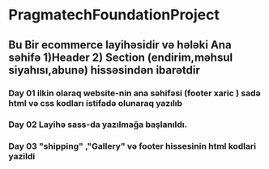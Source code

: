 # PragmatechFoundationProject
## Bu Bir ecommerce layihəsidir və hələki Ana səhifə 1)Header 2) Section (endirim,məhsul siyahısı,abunə) hissəsindən ibarətdir
### Day 01 ilkin olaraq website-nin ana səhifəsi (footer xaric ) sadə html və css kodları istifadə olunaraq yazılıb
### Day 02 Layihə sass-da yazılmağa başlanıldı.
### Day 03 "shipping" ,"Gallery" və footer hissesinin  html kodlari yazildi

